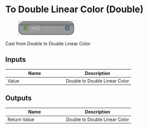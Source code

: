 # To Double Linear Color (Double)

<div align="left" data-full-width="false">

<figure><img src="to_double_linear_color_-double.png" alt=""><figcaption></figcaption></figure>

</div>

Cast from Double to Double Linear Color

## Inputs

<table>
<thead><tr><th width="170">Name</th><th>Description</th></tr></thead>
<tbody>
<tr><td>Value</td><td>Double to Double Linear Color</td></tr>
</tbody>
</table>

## Outputs

<table>
<thead><tr><th width="170">Name</th><th>Description</th></tr></thead>
<tbody>
<tr><td>Return Value</td><td>Double to Double Linear Color</td></tr>
</tbody>
</table>
